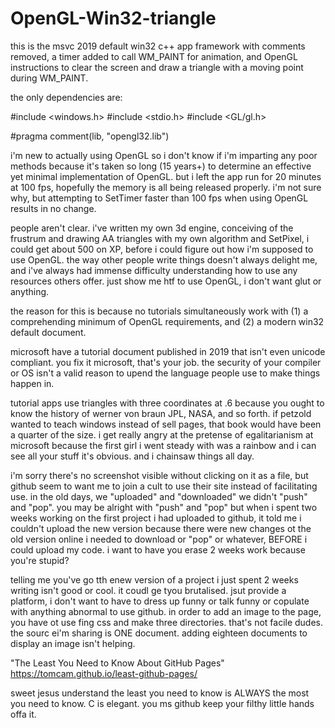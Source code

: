 # OpenGL-Win32-triangle

this is the msvc 2019 default win32 c++ app framework with comments removed, a timer added to call WM_PAINT for animation, and OpenGL instructions to clear the screen and draw a triangle with a moving point during WM_PAINT.

the only dependencies are:


#include <windows.h>
#include <stdio.h>
#include <GL/gl.h>

#pragma comment(lib, "opengl32.lib")



i'm new to actually using OpenGL so i don't know if i'm imparting any poor methods because it's taken so long (15 years+) to determine an effective yet minimal implementation of OpenGL. but i left the app run for 20 minutes at 100 fps, hopefully the memory is all being released properly. i'm not sure why, but attempting to SetTimer faster than 100 fps when using OpenGL results in no change.

people aren't clear. i've written my own 3d engine, conceiving of the frustrum and drawing AA triangles with my own algorithm and SetPixel, i could get about 500 on XP, before i could figure out how i'm supposed to use OpenGL. the way other people write things doesn't always delight me, and i've always had immense difficulty understanding how to use any resources others offer. just show me htf to use OpenGL, i don't want glut or anything.

the reason for this is because no tutorials simultaneously work with (1) a comprehending minimum of OpenGL requirements, and (2) a modern win32 default document.

microsoft have a tutorial document published in 2019 that isn't even unicode compliant. you fix it microsoft, that's your job. the security of your compiler or OS isn't a valid reason to upend the language people use to make things happen in.

tutorial apps use triangles with three coordinates at .6 because you ought to know the history of werner von braun JPL, NASA, and so forth. if petzold wanted to teach windows instead of sell pages, that book would have been a quarter of the size. i get really angry at the pretense of egalitarianism at microsoft because the first girl i went steady with was a rainbow and i can see all your stuff it's obvious. and i chainsaw things all day.

i'm sorry there's no screenshot visible without clicking on it as a file, but github seem to want me to join a cult to use their site instead of facilitating use. in the old days, we "uploaded" and "downloaded" we didn't "push" and "pop". you may be alright with "push" and "pop" but when i spent two weeks working on the first project i had uploaded to github, it told me i couldn't upload the new version because there were new changes ot the old version online i needed to download or "pop" or whatever, BEFORE i could upload my code. i want to have you erase 2 weeks work because you're stupid?

telling me you've go tth enew version of a project i just spent 2 weeks writing isn't good or cool. it coudl ge tyou brutalised. jsut provide a platform, i don't want to have to dress up funny or talk funny or copulate with anything abnormal to use github. in order to add an image to the page, you have ot use fing css and make three directories. that's not facile dudes. the sourc ei'm sharing is ONE document. adding eighteen documents to display an image isn't helping.

"The Least You Need to Know About GitHub Pages"
https://tomcam.github.io/least-github-pages/

sweet jesus understand the least you need to know is ALWAYS the most you need to know. C is elegant. you ms github keep your filthy little hands offa it.
